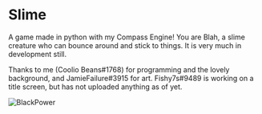 # Slime

A game made in python with my Compass Engine!
You are Blah, a slime creature who can bounce around and stick to things.
It is very much in development still.

Thanks to me (Coolio Beans#1768) for programming and the lovely background, and JamieFailure#3915 for art.
Fishy7s#9489 is working on a title screen, but has not uploaded anything as of yet.

![BlackPower](https://cdn.discordapp.com/attachments/917115209628409886/918199013667389500/unknown.png)
